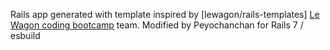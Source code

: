 Rails app generated with template inspired by
[lewagon/rails-templates]
[Le Wagon coding bootcamp](https://www.lewagon.com) team.
Modified by Peyochanchan for Rails 7 / esbuild
